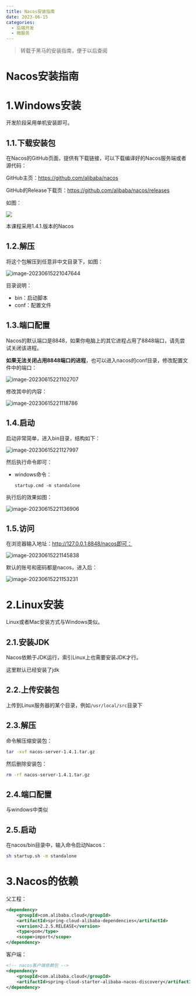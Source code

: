 ```yaml
---
title: Nacos安装指南
date: 2023-06-15
categories: 
  - 后端开发
  - 微服务
---
```


> 转载于黑马的安装指南，便于以后查阅

# Nacos安装指南

# 1.Windows安装

开发阶段采用单机安装即可。

## 1.1.下载安装包

在Nacos的GitHub页面，提供有下载链接，可以下载编译好的Nacos服务端或者源代码：

GitHub主页：https://github.com/alibaba/nacos

GitHub的Release下载页：https://github.com/alibaba/nacos/releases

如图：

<img src="https://typora-1309665611.cos.ap-nanjing.myqcloud.com/typora/image-20230615221010286.png"/>



本课程采用1.4.1.版本的Nacos

## 1.2.解压

将这个包解压到任意非中文目录下，如图：

![image-20230615221047644](https://typora-1309665611.cos.ap-nanjing.myqcloud.com/typora/image-20230615221047644.png)

目录说明：

- bin：启动脚本
- conf：配置文件



## 1.3.端口配置

Nacos的默认端口是8848，如果你电脑上的其它进程占用了8848端口，请先尝试关闭该进程。

**如果无法关闭占用8848端口的进程**，也可以进入nacos的conf目录，修改配置文件中的端口：

![image-20230615221102707](https://typora-1309665611.cos.ap-nanjing.myqcloud.com/typora/image-20230615221102707.png)

修改其中的内容：

![image-20230615221118786](https://typora-1309665611.cos.ap-nanjing.myqcloud.com/typora/image-20230615221118786.png)



## 1.4.启动

启动非常简单，进入bin目录，结构如下：

![image-20230615221127997](https://typora-1309665611.cos.ap-nanjing.myqcloud.com/typora/image-20230615221127997.png)

然后执行命令即可：

- windows命令：

  ```
  startup.cmd -m standalone
  ```


执行后的效果如图：

![image-20230615221136906](https://typora-1309665611.cos.ap-nanjing.myqcloud.com/typora/image-20230615221136906.png)



## 1.5.访问

在浏览器输入地址：http://127.0.0.1:8848/nacos即可：

![image-20230615221145838](https://typora-1309665611.cos.ap-nanjing.myqcloud.com/typora/image-20230615221145838.png)

默认的账号和密码都是nacos，进入后：

![image-20230615221153231](https://typora-1309665611.cos.ap-nanjing.myqcloud.com/typora/image-20230615221153231.png)





# 2.Linux安装

Linux或者Mac安装方式与Windows类似。

## 2.1.安装JDK

Nacos依赖于JDK运行，索引Linux上也需要安装JDK才行。

这里默认已经安装了jdk

## 2.2.上传安装包

上传到Linux服务器的某个目录，例如`/usr/local/src`目录下

## 2.3.解压

命令解压缩安装包：

```sh
tar -xvf nacos-server-1.4.1.tar.gz
```

然后删除安装包：

```sh
rm -rf nacos-server-1.4.1.tar.gz
```

## 2.4.端口配置

与windows中类似



## 2.5.启动

在nacos/bin目录中，输入命令启动Nacos：

```sh
sh startup.sh -m standalone
```

# 3.Nacos的依赖

父工程：

```xml
<dependency>
    <groupId>com.alibaba.cloud</groupId>
    <artifactId>spring-cloud-alibaba-dependencies</artifactId>
    <version>2.2.5.RELEASE</version>
    <type>pom</type>
    <scope>import</scope>
</dependency>
```

客户端：

```xml
<!-- nacos客户端依赖包 -->
<dependency>
    <groupId>com.alibaba.cloud</groupId>
    <artifactId>spring-cloud-starter-alibaba-nacos-discovery</artifactId>
</dependency>

```







